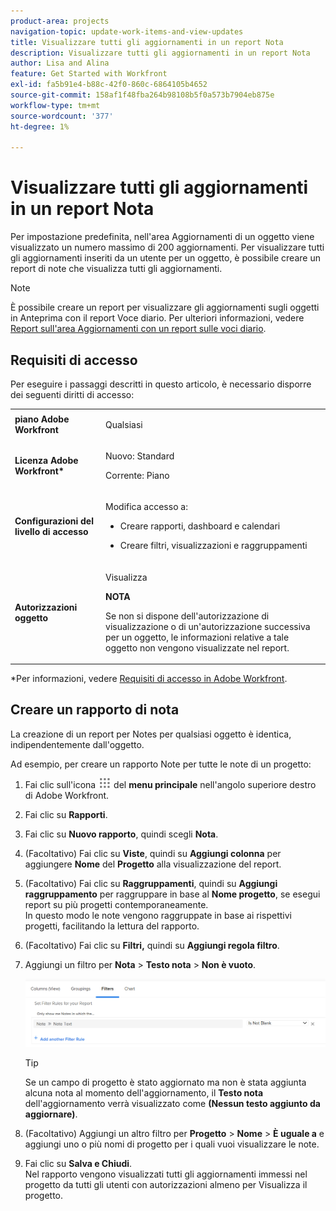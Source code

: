 ```yaml
---
product-area: projects
navigation-topic: update-work-items-and-view-updates
title: Visualizzare tutti gli aggiornamenti in un report Nota
description: Visualizzare tutti gli aggiornamenti in un report Nota
author: Lisa and Alina
feature: Get Started with Workfront
exl-id: fa5b91e4-b88c-42f0-860c-6864105b4652
source-git-commit: 158af1f48fba264b98108b5f0a573b7904eb875e
workflow-type: tm+mt
source-wordcount: '377'
ht-degree: 1%

---
```


# Visualizzare tutti gli aggiornamenti in un report Nota

<!--
<p data-mc-conditions="QuicksilverOrClassic.Draft mode">(NOTE: Alina: ***This is a report and it is in the Getting Started/ Updates section because I think it makes more sense to be in this area, where people want to view updates. - added this to this section from Reporting on 7/3/2018 ) </p>
-->

Per impostazione predefinita, nell&#39;area Aggiornamenti di un oggetto viene visualizzato un numero massimo di 200 aggiornamenti. Per visualizzare tutti gli aggiornamenti inseriti da un utente per un oggetto, è possibile creare un report di note che visualizza tutti gli aggiornamenti.

>[!NOTE]
>
>È possibile creare un report per visualizzare gli aggiornamenti sugli oggetti in Anteprima con il report Voce diario. Per ulteriori informazioni, vedere [Report sull&#39;area Aggiornamenti con un report sulle voci diario](../../reports-and-dashboards/reports/creating-and-managing-reports/create-journal-entry-report.md).

## Requisiti di accesso

Per eseguire i passaggi descritti in questo articolo, è necessario disporre dei seguenti diritti di accesso:

<table style="table-layout:auto"> 
 <col> 
 </col> 
 <col> 
 </col> 
 <tbody> 
  <tr> 
   <td role="rowheader"><strong>piano Adobe Workfront</strong></td> 
   <td> <p>Qualsiasi</p> </td> 
  </tr> 
  <tr> 
   <td role="rowheader"><strong>Licenza Adobe Workfront*</strong></td> 
   <td> <p>Nuovo: Standard </p>
   <p>Corrente: Piano</p> </td> 
  </tr> 
  <tr> 
   <td role="rowheader"><strong>Configurazioni del livello di accesso</strong></td> 
   <td> <p>Modifica accesso a:</p> 
    <ul> 
     <li> <p>Creare rapporti, dashboard e calendari</p> </li> 
     <li> <p>Creare filtri, visualizzazioni e raggruppamenti</p> </li> 
    </ul> </td> 
  </tr> 
  <tr> 
   <td role="rowheader"><strong>Autorizzazioni oggetto</strong></td> 
   <td> <p>Visualizza</p> <p><b>NOTA</b></p>
   <p>Se non si dispone dell'autorizzazione di visualizzazione o di un'autorizzazione successiva per un oggetto, le informazioni relative a tale oggetto non vengono visualizzate nel report.</p>  </td> 
  </tr> 
 </tbody> 
</table>

*Per informazioni, vedere [Requisiti di accesso in Adobe Workfront](/help/quicksilver/administration-and-setup/add-users/access-levels-and-object-permissions/access-level-requirements-in-documentation.md).

## Creare un rapporto di nota

La creazione di un report per Notes per qualsiasi oggetto è identica, indipendentemente dall&#39;oggetto.

Ad esempio, per creare un rapporto Note per tutte le note di un progetto:

1. Fai clic sull&#39;icona ![](assets/main-menu-icon.png) del **menu principale** nell&#39;angolo superiore destro di Adobe Workfront.

1. Fai clic su **Rapporti**.
1. Fai clic su **Nuovo rapporto**, quindi scegli **Nota**.

1. (Facoltativo) Fai clic su **Viste**, quindi su **Aggiungi colonna** per aggiungere **Nome** del **Progetto** alla visualizzazione del report. 

1. (Facoltativo) Fai clic su **Raggruppamenti**, quindi su **Aggiungi raggruppamento** per raggruppare in base al **Nome progetto**, se esegui report su più progetti contemporaneamente.\
   In questo modo le note vengono raggruppate in base ai rispettivi progetti, facilitando la lettura del rapporto. 

1. (Facoltativo) Fai clic su **Filtri,** quindi su **Aggiungi regola filtro**.
1. Aggiungi un filtro per **Nota** > **Testo nota** > **Non è vuoto**.

   ![](assets/note-note-text-not-blank-filter.png)

   >[!TIP]
   >
   >   Se un campo di progetto è stato aggiornato ma non è stata aggiunta alcuna nota al momento dell&#39;aggiornamento, il **Testo nota** dell&#39;aggiornamento verrà visualizzato come **(Nessun testo aggiunto da aggiornare)**.


1. (Facoltativo) Aggiungi un altro filtro per **Progetto** > **Nome** > **È uguale a** e aggiungi uno o più nomi di progetto per i quali vuoi visualizzare le note.
1. Fai clic su **Salva e Chiudi**.\
   Nel rapporto vengono visualizzati tutti gli aggiornamenti immessi nel progetto da tutti gli utenti con autorizzazioni almeno per Visualizza il progetto.
